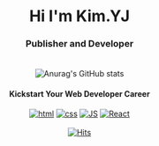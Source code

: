<div align=center>

# Hi I'm Kim.YJ 
 
### Publisher and Developer<br><br>
 
![Anurag's GitHub stats](https://github-readme-stats.vercel.app/api?username=KYJ0206&show_icons=true&theme=gruvbox)
 
#### Kickstart Your Web Developer Career <br>

[![html](https://img.shields.io/badge/html5-E34F26?style=for-the-badge&logo=html5&logoColor=white)](https://github.com/KYJ0206/JavaScript_practice)
[![css](https://img.shields.io/badge/css-1572B6?style=for-the-badge&logo=css3&logoColor=white)](https://github.com/KYJ0206/Publishing) 
[![JS](https://img.shields.io/badge/javascript-F7DF1E?style=for-the-badge&logo=javascript&logoColor=white)](https://github.com/KYJ0206/React_Project) 
[![React](https://img.shields.io/badge/react-61DAFB?style=for-the-badge&logo=react&logoColor=white)](https://github.com/KYJ0206/React_Project)<br><br>
[![Hits](https://hits.seeyoufarm.com/api/count/incr/badge.svg?url=https%3A%2F%2Fgithub.com%2FKYJ0206&count_bg=%238EB8C6&title_bg=%235D7E89&icon=github.svg&icon_color=%23FFFFFF&title=hits&edge_flat=false)](https://hits.seeyoufarm.com) 
<!-- 
[![styled Badge](https://img.shields.io/badge/StyledComponents-DB7093?style=flat-square&logo=styled-components&logoColor=white)]()<br>
[![Java](https://img.shields.io/badge/Java-007396?style=flat-square&logo=Java&logoColor=white)]()
[![Spring](https://img.shields.io/badge/Spring-6DB33F?style=flat-square&logo=Spring&logoColor=white)]()
[![Oracle DB](https://img.shields.io/badge/Oracle-F80000?style=flat-square&logo=oracle&logoColor=white)]() 
-->
</div>
